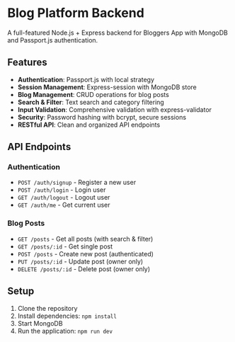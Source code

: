 ﻿# Blog Platform Backend

A full-featured Node.js + Express backend for Bloggers App with MongoDB and Passport.js authentication.

## Features

- **Authentication**: Passport.js with local strategy
- **Session Management**: Express-session with MongoDB store
- **Blog Management**: CRUD operations for blog posts
- **Search & Filter**: Text search and category filtering
- **Input Validation**: Comprehensive validation with express-validator
- **Security**: Password hashing with bcrypt, secure sessions
- **RESTful API**: Clean and organized API endpoints

## API Endpoints

### Authentication
- `POST /auth/signup` - Register a new user
- `POST /auth/login` - Login user
- `GET /auth/logout` - Logout user
- `GET /auth/me` - Get current user

### Blog Posts
- `GET /posts` - Get all posts (with search & filter)
- `GET /posts/:id` - Get single post
- `POST /posts` - Create new post (authenticated)
- `PUT /posts/:id` - Update post (owner only)
- `DELETE /posts/:id` - Delete post (owner only)

## Setup

1. Clone the repository
2. Install dependencies: `npm install`
3. Start MongoDB
5. Run the application: `npm run dev`
